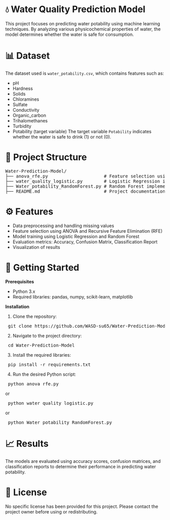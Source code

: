 # 💧 Water Quality Prediction Model

This project focuses on predicting water potability using machine learning techniques. By analyzing various physicochemical properties of water, the model determines whether the water is safe for consumption.

# 📊 Dataset

The dataset used is `water_potability.csv`, which contains features such as:

- pH
- Hardness
- Solids
- Chloramines
- Sulfate
- Conductivity
- Organic_carbon
- Trihalomethanes
- Turbidity
- Potability (target variable)
The target variable `Potability` indicates whether the water is safe to drink (1) or not (0).

# 🧪 Project Structure

<pre>Water-Prediction-Model/
├── anova_rfe.py                     # Feature selection using ANOVA and RFE
├── water_quality_logistic.py        # Logistic Regression implementation
├── Water_potability_RandomForest.py # Random Forest implementation
├── README.md                        # Project documentation</pre>

# ⚙️ Features

- Data preprocessing and handling missing values
- Feature selection using ANOVA and Recursive Feature Elimination (RFE)
- Model training using Logistic Regression and Random Forest
- Evaluation metrics: Accuracy, Confusion Matrix, Classification Report
- Visualization of results

# 🚀 Getting Started

**Prerequisites**
- Python 3.x
- Required libraries: pandas, numpy, scikit-learn, matplotlib

**Installation**

1. Clone the repository:
<pre> git clone https://github.com/WASD-su65/Water-Prediction-Model.git </pre>

2. Navigate to the project directory:
<pre> cd Water-Prediction-Model </pre>

3. Install the required libraries:
<pre> pip install -r requirements.txt </pre>

4. Run the desired Python script:
<pre> python anova_rfe.py </pre>

or

<pre> python water_quality_logistic.py </pre>

or

<pre> python Water_potability_RandomForest.py </pre>

# 📈 Results

The models are evaluated using accuracy scores, confusion matrices, and classification reports to determine their performance in predicting water potability.

# 📄 License

No specific license has been provided for this project. Please contact the project owner before using or redistributing.
